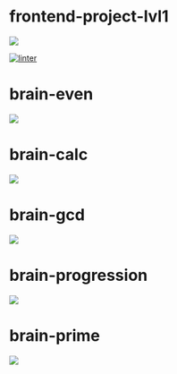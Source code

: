 # frontend-project-lvl1

<a href="https://codeclimate.com/github/oromaniko/frontend-project-lvl1/maintainability"><img src="https://api.codeclimate.com/v1/badges/d5b534b48181d8cd5f6a/maintainability" /></a>

[![linter](https://github.com/oromaniko/frontend-project-lvl1/actions/workflows/run-linter.yml/badge.svg)](https://github.com/oromaniko/frontend-project-lvl1/actions/workflows/run-linter.yml)

# brain-even
<a href="https://asciinema.org/a/Hck4Mva3TyE72m8mJgG1MvXzt" target="_blank"><img src="https://asciinema.org/a/Hck4Mva3TyE72m8mJgG1MvXzt.svg" /></a>

# brain-calc
<a href="https://asciinema.org/a/BFy1dH9q9bR2QsLU3sitNyDwi" target="_blank"><img src="https://asciinema.org/a/BFy1dH9q9bR2QsLU3sitNyDwi.svg" /></a>

# brain-gcd
<a href="https://asciinema.org/a/gHQVVrBFitwfZS48gmBNcLdsg" target="_blank"><img src="https://asciinema.org/a/gHQVVrBFitwfZS48gmBNcLdsg.svg" /></a>

# brain-progression
<a href="https://asciinema.org/a/fRrnrMKuOvYHOGNrnrM123f7i" target="_blank"><img src="https://asciinema.org/a/fRrnrMKuOvYHOGNrnrM123f7i.svg" /></a>

# brain-prime
<a href="https://asciinema.org/a/iBIpKqFzPfwMQzmf6c0CyzxPU" target="_blank"><img src="https://asciinema.org/a/iBIpKqFzPfwMQzmf6c0CyzxPU.svg" /></a>
